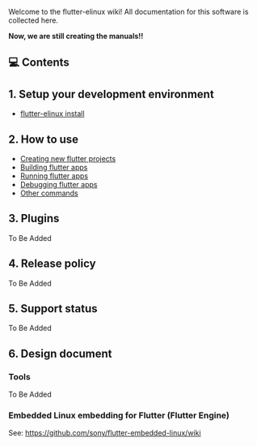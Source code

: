 Welcome to the flutter-elinux wiki! All documentation for this software is collected here.

**Now, we are still creating the manuals!!**

## 💻 Contents
## 1. Setup your development environment
- [flutter-elinux install](https://github.com/sony/flutter-elinux/wiki/flutter-elinux-install)

## 2. How to use
- [Creating new flutter projects](https://github.com/sony/flutter-elinux/wiki/Creating-new-flutter-projects)
- [Building flutter apps](https://github.com/sony/flutter-elinux/wiki/Building-flutter-apps)
- [Running flutter apps](https://github.com/sony/flutter-elinux/wiki/Running-flutter-apps)
- [Debugging flutter apps]()
- [Other commands](https://github.com/sony/flutter-elinux/wiki/Other-commands)

## 3. Plugins
To Be Added

## 4. Release policy
To Be Added

## 5. Support status
To Be Added

## 6. Design document
### Tools
To Be Added

### Embedded Linux embedding for Flutter (Flutter Engine)
See: https://github.com/sony/flutter-embedded-linux/wiki
